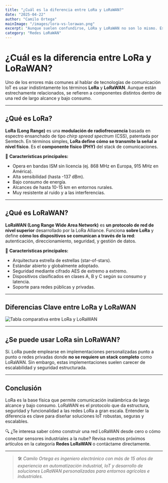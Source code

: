 ```yaml
---
title: "¿Cuál es la diferencia entre LoRa y LoRaWAN?"
date: "2025-04-22"
author: "Camilo Ortega"
mainImage: "/images/lora-vs-lorawan.png"
excerpt: "Aunque suelen confundirse, LoRa y LoRaWAN no son lo mismo. Esta entrada explica sus diferencias clave en arquitectura, aplicación y propósito dentro de una red IoT."
category: "Redes LoRaWAN"
---
```


# ¿Cuál es la diferencia entre LoRa y LoRaWAN?

Uno de los errores más comunes al hablar de tecnologías de comunicación IoT es usar indistintamente los términos **LoRa** y **LoRaWAN**. Aunque están estrechamente relacionados, se refieren a componentes distintos dentro de una red de largo alcance y bajo consumo.

---

## ¿Qué es LoRa?

**LoRa (Long Range)** es una **modulación de radiofrecuencia** basada en espectro ensanchado de tipo *chirp spread spectrum* (CSS), patentada por Semtech. En términos simples, **LoRa define cómo se transmite la señal a nivel físico**. Es el **componente físico (PHY)** del stack de comunicaciones.

🔧 **Características principales:**

- Opera en bandas ISM sin licencia (ej. 868 MHz en Europa, 915 MHz en América).
- Alta sensibilidad (hasta -137 dBm).
- Bajo consumo de energía.
- Alcances de hasta 10-15 km en entornos rurales.
- Muy resistente al ruido y a las interferencias.

---

## ¿Qué es LoRaWAN?

**LoRaWAN (Long Range Wide Area Network)** es **un protocolo de red de nivel superior** desarrollado por la LoRa Alliance. Funciona **sobre LoRa** y define **cómo los dispositivos se comunican a través de la red**: autenticación, direccionamiento, seguridad, y gestión de datos.

📡 **Características principales:**

- Arquitectura estrella de estrellas (star-of-stars).
- Estándar abierto y globalmente adoptado.
- Seguridad mediante cifrado AES de extremo a extremo.
- Dispositivos clasificados en clases A, B y C según su consumo y latencia.
- Soporte para redes públicas y privadas.

---

## Diferencias Clave entre LoRa y LoRaWAN

![Tabla comparativa entre LoRa y LoRaWAN](/images/Tabla-Lora.png)

---

## ¿Se puede usar LoRa sin LoRaWAN?

Sí. LoRa puede emplearse en implementaciones personalizadas punto a punto o redes privadas donde **no se requiere un stack completo** como LoRaWAN. Sin embargo, estas implementaciones suelen carecer de escalabilidad y seguridad estructurada.

---

## Conclusión

LoRa es la base física que permite comunicación inalámbrica de largo alcance y bajo consumo. LoRaWAN es el protocolo que da estructura, seguridad y funcionalidad a las redes LoRa a gran escala. Entender la diferencia es clave para diseñar soluciones IoT robustas, seguras y escalables.

🔍 ¿Te interesa saber cómo construir una red LoRaWAN desde cero o cómo conectar sensores industriales a la nube? Revisa nuestros próximos artículos en la categoría **Redes LoRaWAN** o contáctame directamente.

---

> 🛠️ *Camilo Ortega es ingeniero electrónico con más de 15 años de experiencia en automatización industrial, IoT y desarrollo de soluciones LoRaWAN personalizadas para entornos agrícolas e industriales.*
